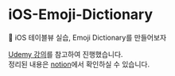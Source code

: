 # iOS-Emoji-Dictionary
🙂 iOS 테이블뷰 실습, Emoji Dictionary를 만들어보자

[Udemy 강의](https://www.udemy.com/course/build-your-first-iphone-app-ios-14-apps-using-swift-5/)를 참고하여 진행했습니다.\
정리된 내용은 [notion](https://notion.seunghun.ml/Build-your-first-iPhone-app-8f4640f8c10d49109e250106002bccd1)에서 확인하실 수 있습니다.
